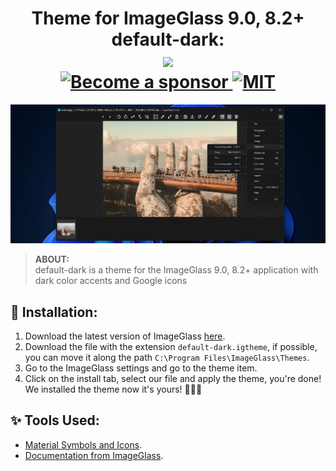 <div align="center">
  <h1>
    Theme for ImageGlass 9.0, 8.2+ default-dark: <br>
     <a href="https://imageglass.org" target="_blank">
<img src="https://img.shields.io/badge/www-imageglass.org-0099BC.svg?maxAge=3600&color=%233097B8" height="20"> <br>
    <a href="https://github.com/sponsors/maatarashiii" target="_blank" title="Become a sponsor">
<img src="https://img.shields.io/badge/Github-@maatarashiii-24292e.svg?maxAge=3600&logo=github" height="20" alt="Become a sponsor">
</a>
       <a href="https://opensource.org/licenses/MIT" target="_blank" title="MIT">
<img src="https://img.shields.io/badge/License-MIT-brightgreen.svg" height="20" alt="MIT">
</a>
  </h1>
</div>

<img src="https://github.com/Maatarashiii/Default-Dark/blob/main/Resources-Readme/preview.jpg?raw=true">

> **ABOUT:** <br>
> default-dark is a theme for the ImageGlass 9.0, 8.2+ application with dark color accents and Google icons

## 🚀 Installation:
1. Download the latest version of ImageGlass [here]([https://imageglass.org/spider](https://imageglass.org/release/imageglass-9-0-8-1208-48)).
1. Download the file with the extension `default-dark.igtheme`, if possible, you can move it along the path `C:\Program Files\ImageGlass\Themes`.
1. Go to the ImageGlass settings and go to the theme item.
1. Click on the install tab, select our file and apply the theme, you're done! We installed the theme now it's yours! 🎉🎉🎉

## ✨ Tools Used:
- [Material Symbols and Icons](https://fonts.google.com/icons). <br>
- [Documentation from ImageGlass](https://imageglass.org/docs/theme-pack).
